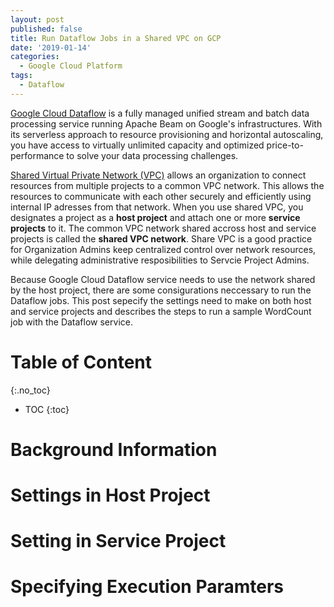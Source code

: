 ```yaml
---
layout: post
published: false
title: Run Dataflow Jobs in a Shared VPC on GCP
date: '2019-01-14'
categories:
  - Google Cloud Platform
tags:
  - Dataflow
---
```


[Google Cloud Dataflow](https://cloud.google.com/dataflow/#benefits) is a fully managed unified stream and batch data processing service running Apache Beam on Google's infrastructures. With its serverless approach to resource provisioning and horizontal autoscaling, you have access to virtually unlimited capacity and optimized price-to-performance to solve your data processing challenges.
<!--more-->

[Shared Virtual Private Network (VPC)](https://cloud.google.com/vpc/docs/shared-vpc) allows an organization to connect resources from multiple projects to a common VPC network. This allows the resources to communicate with each other securely and efficiently using internal IP adresses from that network. When you use shared VPC, you designates a project as a **host project** and attach one or more **service projects** to it. The common VPC network shared accross host and service projects is called the **shared VPC network**. Share VPC is a good practice for Organization Admins keep centralized control over network resources, while delegating administrative resposibilities to Servcie Project Admins.

Because Google Cloud Dataflow service needs to use the network shared by the host project, there are some consigurations neccessary to run the Dataflow jobs. This post sepecify the settings need to make on both host and service projects and describes the steps to run a sample WordCount job with the Dataflow service.


# Table of Content

{:.no_toc}

* TOC
{:toc}

# Background Information


# Settings in Host Project



# Setting in Service Project




# Specifying Execution Paramters







































